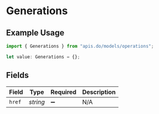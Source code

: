 # Generations

## Example Usage

```typescript
import { Generations } from "apis.do/models/operations";

let value: Generations = {};
```

## Fields

| Field              | Type               | Required           | Description        |
| ------------------ | ------------------ | ------------------ | ------------------ |
| `href`             | *string*           | :heavy_minus_sign: | N/A                |